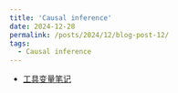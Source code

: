 ```yaml
---
title: 'Causal inference'
date: 2024-12-28
permalink: /posts/2024/12/blog-post-12/
tags:
  - Causal inference
---
```

- [工具变量笔记](https://blog.csdn.net/weixin_39875181/article/details/144792356?fromshare=blogdetail&sharetype=blogdetail&sharerId=144792356&sharerefer=PC&sharesource=weixin_39875181&sharefrom=from_link)
